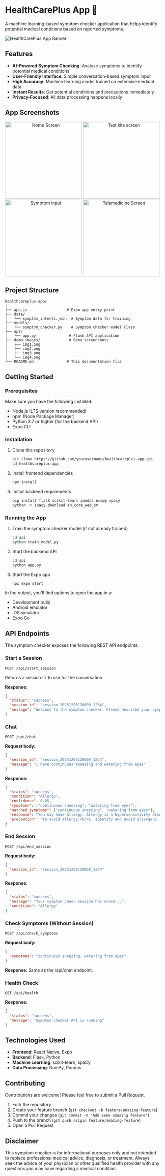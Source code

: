 # HealthCarePlus App 🏥

A machine learning-based symptom checker application that helps identify potential medical conditions based on reported symptoms.

![HealthCarePlus App Banner](./demo-images/logo.png)

## Features

- **AI-Powered Symptom Checking**: Analyze symptoms to identify potential medical conditions
- **User-Friendly Interface**: Simple conversation-based symptom input
- **High Accuracy**: Machine learning model trained on extensive medical data
- **Instant Results**: Get potential conditions and precautions immediately
- **Privacy-Focused**: All data processing happens locally

## App Screenshots

<p align="center">
  <img src="./demo-images/img2.png" width="250" alt="Home Screen" />
  <img src="./demo-images/img3.png" width="250" alt="Test kits screen" />
  <img src="./demo-images/img1.png" width="250" alt="Symptom Input" />
  <img src="./demo-images/img4.png" width="250" alt="Telemedicine Screen" />
</p>

## Project Structure

```
healthcareplus-app/
│
├── app.js                  # Expo app entry point
├── data/
│   └── symptom_intents.json  # Symptom data for training
├── models/
│   └── symptom_checker.py    # Symptom checker model class
├── api/
│   └── app.py               # Flask API application
├── demo-images/             # Demo screenshots
│   ├── img1.png
│   ├── img2.png
│   ├── img3.png
│   └── img4.png
└── README.md               # This documentation file
```

## Getting Started

### Prerequisites

Make sure you have the following installed:
- Node.js (LTS version recommended)
- npm (Node Package Manager)
- Python 3.7 or higher (for the backend API)
- Expo CLI

### Installation

1. Clone this repository
   ```bash
   git clone https://github.com/yourusername/healthcareplus-app.git
   cd healthcareplus-app
   ```

2. Install frontend dependencies
   ```bash
   npm install
   ```

3. Install backend requirements
   ```bash
   pip install flask scikit-learn pandas numpy spacy
   python -m spacy download en_core_web_sm
   ```

### Running the App

1. Train the symptom checker model (if not already trained)
   ```bash
   cd api
   python train_model.py
   ```

2. Start the backend API
   ```bash
   cd api
   python app.py
   ```

3. Start the Expo app
   ```bash
   npx expo start
   ```

In the output, you'll find options to open the app in a:
- Development build
- Android emulator
- iOS simulator
- Expo Go

## API Endpoints

The symptom checker exposes the following REST API endpoints:

### Start a Session

```
POST /api/start_session
```

Returns a session ID to use for the conversation.

**Response:**
```json
{
  "status": "success",
  "session_id": "session_20251203120000_1234",
  "message": "Welcome to the symptom checker. Please describe your symptoms."
}
```

### Chat

```
POST /api/chat
```

**Request body:**
```json
{
  "session_id": "session_20251203120000_1234",
  "message": "I have continuous sneezing and watering from eyes"
}
```

**Response:**
```json
{
  "status": "success",
  "condition": "Allergy",
  "confidence": 0.85,
  "symptoms": ["continuous sneezing", "watering from eyes"],
  "matched_symptoms": ["continuous sneezing", "watering from eyes"],
  "response": "You may have Allergy. Allergy is a hypersensitivity disorder...",
  "precaution": "To avoid allergy:<br>1. Identify and avoid allergens..."
}
```

### End Session

```
POST /api/end_session
```

**Request body:**
```json
{
  "session_id": "session_20251203120000_1234"
}
```

**Response:**
```json
{
  "status": "success",
  "message": "Your symptom check session has ended...",
  "condition": "Allergy"
}
```

### Check Symptoms (Without Session)

```
POST /api/check_symptoms
```

**Request body:**
```json
{
  "symptoms": "continuous sneezing, watering from eyes"
}
```

**Response:** Same as the /api/chat endpoint.

### Health Check

```
GET /api/health
```

**Response:**
```json
{
  "status": "success",
  "message": "Symptom checker API is running"
}
```

## Technologies Used

- **Frontend**: React Native, Expo
- **Backend**: Flask, Python
- **Machine Learning**: scikit-learn, spaCy
- **Data Processing**: NumPy, Pandas

## Contributing

Contributions are welcome! Please feel free to submit a Pull Request.

1. Fork the repository
2. Create your feature branch (`git checkout -b feature/amazing-feature`)
3. Commit your changes (`git commit -m 'Add some amazing feature'`)
4. Push to the branch (`git push origin feature/amazing-feature`)
5. Open a Pull Request

## Disclaimer

This symptom checker is for informational purposes only and not intended to replace professional medical advice, diagnosis, or treatment. Always seek the advice of your physician or other qualified health provider with any questions you may have regarding a medical condition.